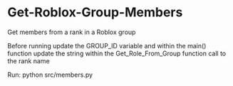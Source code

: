 # Get-Roblox-Group-Members
Get members from a rank in a Roblox group

Before running update the GROUP_ID variable and within the main() function update the string within the Get_Role_From_Group function call to the rank name

Run:
python src/members.py
